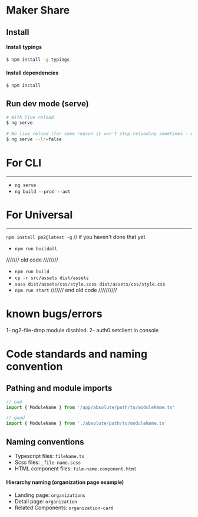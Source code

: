 # Maker Share

## Install

#### Install typings
```bash
$ npm install -g typings
```
#### Install dependencies
```bash
$ npm install
```

## Run dev mode (serve)
```bash
# With live reload
$ ng serve
 
# No live reload (for some reason it won't stop reloading sometimes - we should find out why when we have time)
$ ng serve --lr=false
```



# For CLI 
----------------
- `ng serve`
- `ng build --prod --aot`

# For Universal
---------------------
`npm install pm2@latest -g` // if you haven't done that yet
- `npm run buildall`

/////// old code ////////
- `npm run build`
- `cp -r src/assets dist/assets`
- `sass dist/assets/css/style.scss dist/assets/css/style.css`
- `npm run start`
/////// end old code //////////






# known bugs/errors
1- ng2-file-drop module disabled.
2- auth0.setclient in console


# Code standards and naming convention

## Pathing and module imports
```javascript
// bad
import { ModuleName } from '/app/absolute/path/to/moduleName.ts'

// good
import { ModuleName } from './absolute/path/to/moduleName.ts'
```

## Naming conventions
- Typescript files: `fileName.ts`
- Scss files: `_file-name.scss`
- HTML component files: `file-name.component.html`

#### Hierarchy naming (organization page example)
- Landing page: `organizations`
- Detail page: `organization`
- Related Components: `organization-card`
